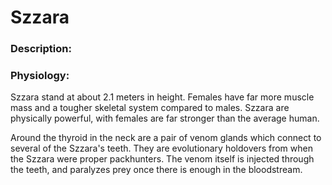 # Szzara

### Description:

### Physiology:

Szzara stand at about 2.1 meters in height. Females have far more muscle mass and a tougher skeletal system compared to males. Szzara are physically powerful, with females are far stronger than the average human. 

Around the thyroid in the neck are a pair of venom glands which connect to several of the Szzara's teeth. They are evolutionary holdovers from when the Szzara were proper packhunters. The venom itself is injected through the teeth, and paralyzes prey once there is enough in the bloodstream.